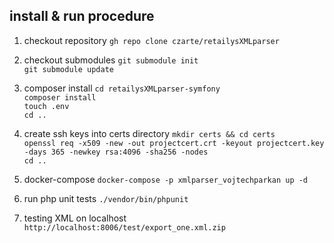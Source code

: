 ## install & run procedure

1) checkout repository
``` gh repo clone czarte/retailysXMLparser ```

2) checkout submodules
``` git submodule init ```<br>
``` git submodule update ```<br> 

3) composer install
``` cd retailysXMLparser-symfony ```<br> 
``` composer install ```<br> 
``` touch .env ```<br> 
``` cd .. ```

4) create ssh keys into certs directory 
``` mkdir certs && cd certs ```<br> 
``` openssl req -x509 -new -out projectcert.crt -keyout projectcert.key -days 365 -newkey rsa:4096 -sha256 -nodes ```<br> 
``` cd .. ```

5) docker-compose 
``` docker-compose -p xmlparser_vojtechparkan up -d ```

6) run php unit tests
``` ./vendor/bin/phpunit ```

7) testing XML on localhost
``` http://localhost:8006/test/export_one.xml.zip ```
